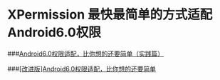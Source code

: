# XPermission 最快最简单的方式适配Android6.0权限

###[Android6.0权限适配，比你想的还要简单（实践篇）](http://xdeveloper.cn/android6-0quan-xian-gua-pei-bi-ni-xiang-de-huan-yao-jian-dan-2/)  

###[[改进版]Android6.0权限适配，比你想的还要简单](http://xdeveloper.cn/gai-jin-ban-android6-0quan-xian-gua-pei-bi-ni-xiang-de-huan-yao-jian-dan/)



